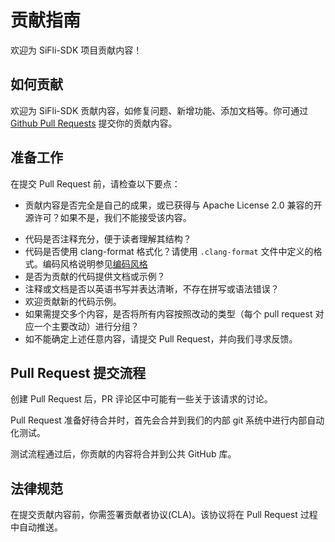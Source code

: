 # 贡献指南

欢迎为 SiFli-SDK 项目贡献内容！

## 如何贡献

欢迎为 SiFli-SDK 贡献内容，如修复问题、新增功能、添加文档等。你可通过 [Github Pull Requests](https://github.com/OpenSiFli/SiFli-SDK/pulls) 提交你的贡献内容。

## 准备工作

在提交 Pull Request 前，请检查以下要点：

- 贡献内容是否完全是自己的成果，或已获得与 Apache License 2.0 兼容的开源许可？如果不是，我们不能接受该内容。
<!-- - 代码文档是否符合 编写文档 的要求？ -->
- 代码是否注释充分，便于读者理解其结构？
- 代码是否使用 clang-format 格式化？请使用 `.clang-format` 文件中定义的格式。编码风格说明参见[编码风格](coding_style.md)
- 是否为贡献的代码提供文档或示例？
- 注释或文档是否以英语书写并表达清晰，不存在拼写或语法错误？
- 欢迎贡献新的代码示例。
- 如果需提交多个内容，是否将所有内容按照改动的类型（每个 pull request 对应一个主要改动）进行分组？
- 如不能确定上述任意内容，请提交 Pull Request，并向我们寻求反馈。

## Pull Request 提交流程

创建 Pull Request 后，PR 评论区中可能有一些关于该请求的讨论。

Pull Request 准备好待合并时，首先会合并到我们的内部 git 系统中进行内部自动化测试。

测试流程通过后，你贡献的内容将合并到公共 GitHub 库。

## 法律规范

在提交贡献内容前，你需签署贡献者协议(CLA)。该协议将在 Pull Request 过程中自动推送。

